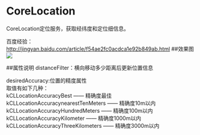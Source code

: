 # CoreLocation
CoreLocation定位服务，获取经纬度和定位细信息。

百度经验：http://jingyan.baidu.com/article/f54ae2fc0acdca1e92b849ab.html
##效果图
![](https://github.com/cjq002/CoreLocation/raw/master/IMAGE/demo.png) 

##属性说明
distanceFilter：横向移动多少距离后更新位置信息 <br>

desiredAccuracy:位置的精度属性<br>
取值有如下几种：<br>
kCLLocationAccuracyBest —— 精确度最佳<br>
kCLLocationAccuracynearestTenMeters —— 精确度10m以内<br>
kCLLocationAccuracyHundredMeters —— 精确度100m以内<br>
kCLLocationAccuracyKilometer —— 精确度1000m以内<br>
kCLLocationAccuracyThreeKilometers —— 精确度3000m以内<br>

